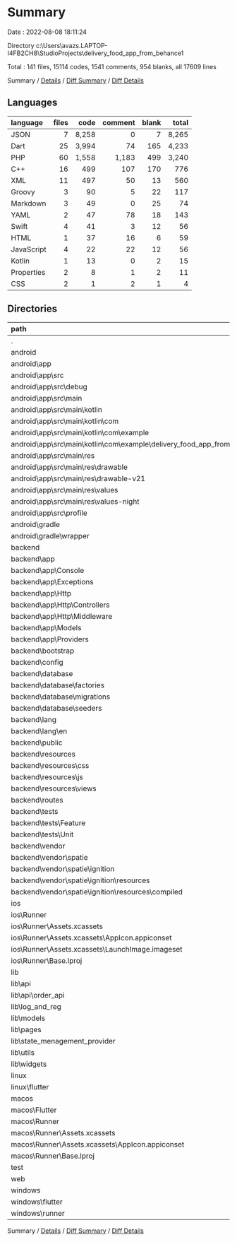 # Summary

Date : 2022-08-08 18:11:24

Directory c:\\Users\\avazs.LAPTOP-I4FB2CH8\\StudioProjects\\delivery_food_app_from_behance1

Total : 141 files,  15114 codes, 1541 comments, 954 blanks, all 17609 lines

Summary / [Details](details.md) / [Diff Summary](diff.md) / [Diff Details](diff-details.md)

## Languages
| language | files | code | comment | blank | total |
| :--- | ---: | ---: | ---: | ---: | ---: |
| JSON | 7 | 8,258 | 0 | 7 | 8,265 |
| Dart | 25 | 3,994 | 74 | 165 | 4,233 |
| PHP | 60 | 1,558 | 1,183 | 499 | 3,240 |
| C++ | 16 | 499 | 107 | 170 | 776 |
| XML | 11 | 497 | 50 | 13 | 560 |
| Groovy | 3 | 90 | 5 | 22 | 117 |
| Markdown | 3 | 49 | 0 | 25 | 74 |
| YAML | 2 | 47 | 78 | 18 | 143 |
| Swift | 4 | 41 | 3 | 12 | 56 |
| HTML | 1 | 37 | 16 | 6 | 59 |
| JavaScript | 4 | 22 | 22 | 12 | 56 |
| Kotlin | 1 | 13 | 0 | 2 | 15 |
| Properties | 2 | 8 | 1 | 2 | 11 |
| CSS | 2 | 1 | 2 | 1 | 4 |

## Directories
| path | files | code | comment | blank | total |
| :--- | ---: | ---: | ---: | ---: | ---: |
| . | 141 | 15,114 | 1,541 | 954 | 17,609 |
| android | 13 | 175 | 52 | 35 | 262 |
| android\\app | 9 | 132 | 51 | 24 | 207 |
| android\\app\\src | 8 | 77 | 46 | 11 | 134 |
| android\\app\\src\\debug | 1 | 4 | 4 | 1 | 9 |
| android\\app\\src\\main | 6 | 69 | 38 | 9 | 116 |
| android\\app\\src\\main\\kotlin | 1 | 13 | 0 | 2 | 15 |
| android\\app\\src\\main\\kotlin\\com | 1 | 13 | 0 | 2 | 15 |
| android\\app\\src\\main\\kotlin\\com\\example | 1 | 13 | 0 | 2 | 15 |
| android\\app\\src\\main\\kotlin\\com\\example\\delivery_food_app_from_behance1 | 1 | 13 | 0 | 2 | 15 |
| android\\app\\src\\main\\res | 4 | 26 | 32 | 6 | 64 |
| android\\app\\src\\main\\res\\drawable | 1 | 4 | 7 | 2 | 13 |
| android\\app\\src\\main\\res\\drawable-v21 | 1 | 4 | 7 | 2 | 13 |
| android\\app\\src\\main\\res\\values | 1 | 9 | 9 | 1 | 19 |
| android\\app\\src\\main\\res\\values-night | 1 | 9 | 9 | 1 | 19 |
| android\\app\\src\\profile | 1 | 4 | 4 | 1 | 9 |
| android\\gradle | 1 | 5 | 1 | 1 | 7 |
| android\\gradle\\wrapper | 1 | 5 | 1 | 1 | 7 |
| backend | 71 | 9,664 | 1,209 | 537 | 11,410 |
| backend\\app | 22 | 486 | 190 | 125 | 801 |
| backend\\app\\Console | 1 | 15 | 12 | 6 | 33 |
| backend\\app\\Exceptions | 1 | 21 | 23 | 7 | 51 |
| backend\\app\\Http | 12 | 317 | 76 | 64 | 457 |
| backend\\app\\Http\\Controllers | 3 | 186 | 1 | 23 | 210 |
| backend\\app\\Http\\Middleware | 8 | 91 | 54 | 34 | 179 |
| backend\\app\\Models | 3 | 48 | 16 | 18 | 82 |
| backend\\app\\Providers | 5 | 85 | 63 | 30 | 178 |
| backend\\bootstrap | 1 | 17 | 30 | 9 | 56 |
| backend\\config | 15 | 533 | 733 | 239 | 1,505 |
| backend\\database | 8 | 170 | 84 | 34 | 288 |
| backend\\database\\factories | 1 | 25 | 13 | 5 | 43 |
| backend\\database\\migrations | 6 | 136 | 60 | 24 | 220 |
| backend\\database\\seeders | 1 | 9 | 11 | 5 | 25 |
| backend\\lang | 4 | 151 | 60 | 24 | 235 |
| backend\\lang\\en | 4 | 151 | 60 | 24 | 235 |
| backend\\public | 1 | 14 | 30 | 12 | 56 |
| backend\\resources | 4 | 119 | 22 | 30 | 171 |
| backend\\resources\\css | 1 | 0 | 0 | 1 | 1 |
| backend\\resources\\js | 2 | 6 | 22 | 9 | 37 |
| backend\\resources\\views | 1 | 113 | 0 | 20 | 133 |
| backend\\routes | 4 | 34 | 40 | 17 | 91 |
| backend\\tests | 4 | 40 | 16 | 19 | 75 |
| backend\\tests\\Feature | 1 | 11 | 6 | 5 | 22 |
| backend\\tests\\Unit | 1 | 10 | 5 | 4 | 19 |
| backend\\vendor | 2 | 7 | 2 | 1 | 10 |
| backend\\vendor\\spatie | 2 | 7 | 2 | 1 | 10 |
| backend\\vendor\\spatie\\ignition | 2 | 7 | 2 | 1 | 10 |
| backend\\vendor\\spatie\\ignition\\resources | 2 | 7 | 2 | 1 | 10 |
| backend\\vendor\\spatie\\ignition\\resources\\compiled | 2 | 7 | 2 | 1 | 10 |
| ios | 7 | 225 | 2 | 9 | 236 |
| ios\\Runner | 7 | 225 | 2 | 9 | 236 |
| ios\\Runner\\Assets.xcassets | 3 | 148 | 0 | 4 | 152 |
| ios\\Runner\\Assets.xcassets\\AppIcon.appiconset | 1 | 122 | 0 | 1 | 123 |
| ios\\Runner\\Assets.xcassets\\LaunchImage.imageset | 2 | 26 | 0 | 3 | 29 |
| ios\\Runner\\Base.lproj | 2 | 61 | 2 | 2 | 65 |
| lib | 24 | 3,981 | 63 | 158 | 4,202 |
| lib\\api | 3 | 73 | 6 | 9 | 88 |
| lib\\api\\order_api | 2 | 69 | 1 | 8 | 78 |
| lib\\log_and_reg | 2 | 680 | 45 | 19 | 744 |
| lib\\models | 5 | 178 | 0 | 19 | 197 |
| lib\\pages | 6 | 2,082 | 6 | 54 | 2,142 |
| lib\\state_menagement_provider | 2 | 100 | 0 | 15 | 115 |
| lib\\utils | 2 | 72 | 4 | 18 | 94 |
| lib\\widgets | 3 | 759 | 2 | 21 | 782 |
| linux | 5 | 94 | 27 | 38 | 159 |
| linux\\flutter | 2 | 8 | 9 | 11 | 28 |
| macos | 5 | 437 | 3 | 12 | 452 |
| macos\\Flutter | 1 | 6 | 3 | 4 | 13 |
| macos\\Runner | 4 | 431 | 0 | 8 | 439 |
| macos\\Runner\\Assets.xcassets | 1 | 68 | 0 | 1 | 69 |
| macos\\Runner\\Assets.xcassets\\AppIcon.appiconset | 1 | 68 | 0 | 1 | 69 |
| macos\\Runner\\Base.lproj | 1 | 343 | 0 | 1 | 344 |
| test | 1 | 13 | 11 | 7 | 31 |
| web | 2 | 72 | 16 | 7 | 95 |
| windows | 10 | 404 | 80 | 131 | 615 |
| windows\\flutter | 2 | 8 | 9 | 11 | 28 |
| windows\\runner | 8 | 396 | 71 | 120 | 587 |

Summary / [Details](details.md) / [Diff Summary](diff.md) / [Diff Details](diff-details.md)